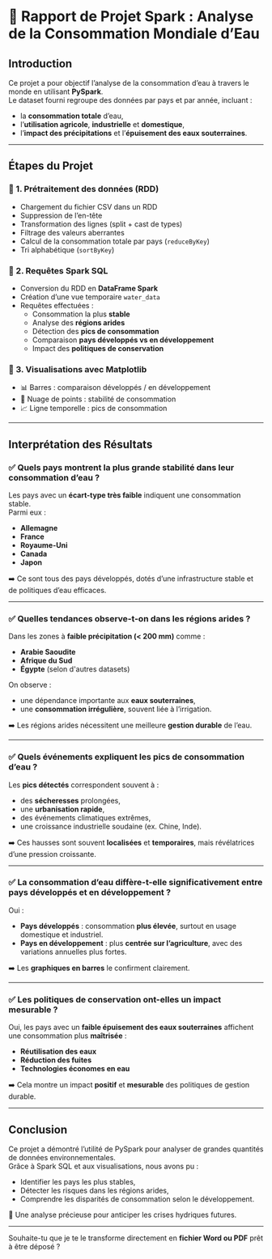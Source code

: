 # 📝 Rapport de Projet Spark : Analyse de la Consommation Mondiale d’Eau

## Introduction

Ce projet a pour objectif l’analyse de la consommation d’eau à travers le monde en utilisant **PySpark**.  
Le dataset fourni regroupe des données par pays et par année, incluant :

- la **consommation totale** d’eau,
- l’**utilisation agricole**, **industrielle** et **domestique**,
- l’**impact des précipitations** et l’**épuisement des eaux souterraines**.

---

## Étapes du Projet

### 🔹 1. Prétraitement des données (RDD)

- Chargement du fichier CSV dans un RDD
- Suppression de l’en-tête
- Transformation des lignes (split + cast de types)
- Filtrage des valeurs aberrantes
- Calcul de la consommation totale par pays (`reduceByKey`)
- Tri alphabétique (`sortByKey`)

### 🔹 2. Requêtes Spark SQL

- Conversion du RDD en **DataFrame Spark**
- Création d’une vue temporaire `water_data`
- Requêtes effectuées :
  - Consommation la plus **stable**
  - Analyse des **régions arides**
  - Détection des **pics de consommation**
  - Comparaison **pays développés vs en développement**
  - Impact des **politiques de conservation**

### 🔹 3. Visualisations avec Matplotlib

- 📊 Barres : comparaison développés / en développement
- 🔵 Nuage de points : stabilité de consommation
- 📈 Ligne temporelle : pics de consommation

---

## Interprétation des Résultats

### ✅ Quels pays montrent la plus grande stabilité dans leur consommation d’eau ?

Les pays avec un **écart-type très faible** indiquent une consommation stable.  
Parmi eux :

- **Allemagne**
- **France**
- **Royaume-Uni**
- **Canada**
- **Japon**

➡️ Ce sont tous des pays développés, dotés d’une infrastructure stable et de politiques d’eau efficaces.

---

### ✅ Quelles tendances observe-t-on dans les régions arides ?

Dans les zones à **faible précipitation (< 200 mm)** comme :

- **Arabie Saoudite**
- **Afrique du Sud**
- **Égypte** (selon d'autres datasets)

On observe :

- une dépendance importante aux **eaux souterraines**,
- une **consommation irrégulière**, souvent liée à l’irrigation.

➡️ Les régions arides nécessitent une meilleure **gestion durable** de l’eau.

---

### ✅ Quels événements expliquent les pics de consommation d’eau ?

Les **pics détectés** correspondent souvent à :

- des **sécheresses** prolongées,
- une **urbanisation rapide**,
- des événements climatiques extrêmes,
- une croissance industrielle soudaine (ex. Chine, Inde).

➡️ Ces hausses sont souvent **localisées** et **temporaires**, mais révélatrices d’une pression croissante.

---

### ✅ La consommation d’eau diffère-t-elle significativement entre pays développés et en développement ?

Oui :

- **Pays développés** : consommation **plus élevée**, surtout en usage domestique et industriel.
- **Pays en développement** : plus **centrée sur l’agriculture**, avec des variations annuelles plus fortes.

➡️ Les **graphiques en barres** le confirment clairement.

---

### ✅ Les politiques de conservation ont-elles un impact mesurable ?

Oui, les pays avec un **faible épuisement des eaux souterraines** affichent une consommation plus **maîtrisée** :

- **Réutilisation des eaux**
- **Réduction des fuites**
- **Technologies économes en eau**

➡️ Cela montre un impact **positif** et **mesurable** des politiques de gestion durable.

---

## Conclusion

Ce projet a démontré l’utilité de PySpark pour analyser de grandes quantités de données environnementales.  
Grâce à Spark SQL et aux visualisations, nous avons pu :

- Identifier les pays les plus stables,
- Détecter les risques dans les régions arides,
- Comprendre les disparités de consommation selon le développement.

📌 Une analyse précieuse pour anticiper les crises hydriques futures.

---

Souhaite-tu que je te le transforme directement en **fichier Word ou PDF** prêt à être déposé ?
